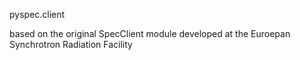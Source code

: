 
pyspec.client 

based on the original SpecClient module developed at the Euroepan Synchrotron Radiation Facility

